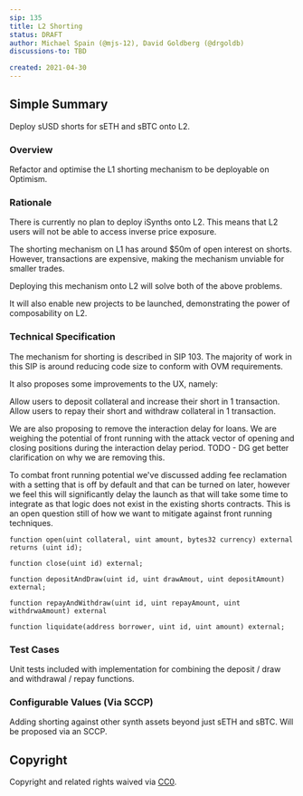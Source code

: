 ```yaml
---
sip: 135
title: L2 Shorting
status: DRAFT
author: Michael Spain (@mjs-12), David Goldberg (@drgoldb)
discussions-to: TBD

created: 2021-04-30
---
```


## Simple Summary

Deploy sUSD shorts for sETH and sBTC onto L2.

### Overview

Refactor and optimise the L1 shorting mechanism to be deployable on Optimism.

### Rationale

There is currently no plan to deploy iSynths onto L2. This means that L2 users will not be able to access inverse price exposure.

The shorting mechanism on L1 has around $50m of open interest on shorts. However, transactions are expensive, making the mechanism unviable for smaller trades.

Deploying this mechanism onto L2 will solve both of the above problems.

It will also enable new projects to be launched, demonstrating the power of composability on L2.

### Technical Specification

The mechanism for shorting is described in SIP 103. The majority of work in this SIP is around reducing code size to conform with OVM requirements.

It also proposes some improvements to the UX, namely:

Allow users to deposit collateral and increase their short in 1 transaction.
Allow users to repay their short and withdraw collateral in 1 transaction.

We are also proposing to remove the interaction delay for loans. We are weighing the potential of front running with the attack vector of opening and closing positions during the interaction delay period. TODO - DG get better clarification on why we are removing this.

To combat front running potential we've discussed adding fee reclamation with a setting that is off by default and that can be turned on later, however we feel this will significantly delay the launch as that will take some time to integrate as that logic does not exist in the existing shorts contracts. This is an open question still of how we want to mitigate against front running techniques.

```
function open(uint collateral, uint amount, bytes32 currency) external returns (uint id);

function close(uint id) external;

function depositAndDraw(uint id, uint drawAmout, uint depositAmount) external;

function repayAndWithdraw(uint id, uint repayAmount, uint withdrwaAmount) external

function liquidate(address borrower, uint id, uint amount) external;
```

### Test Cases

Unit tests included with implementation for combining the deposit / draw and withdrawal / repay functions.

### Configurable Values (Via SCCP)

Adding shorting against other synth assets beyond just sETH and sBTC. Will be proposed via an SCCP.

## Copyright

Copyright and related rights waived via [CC0](https://creativecommons.org/publicdomain/zero/1.0/).
